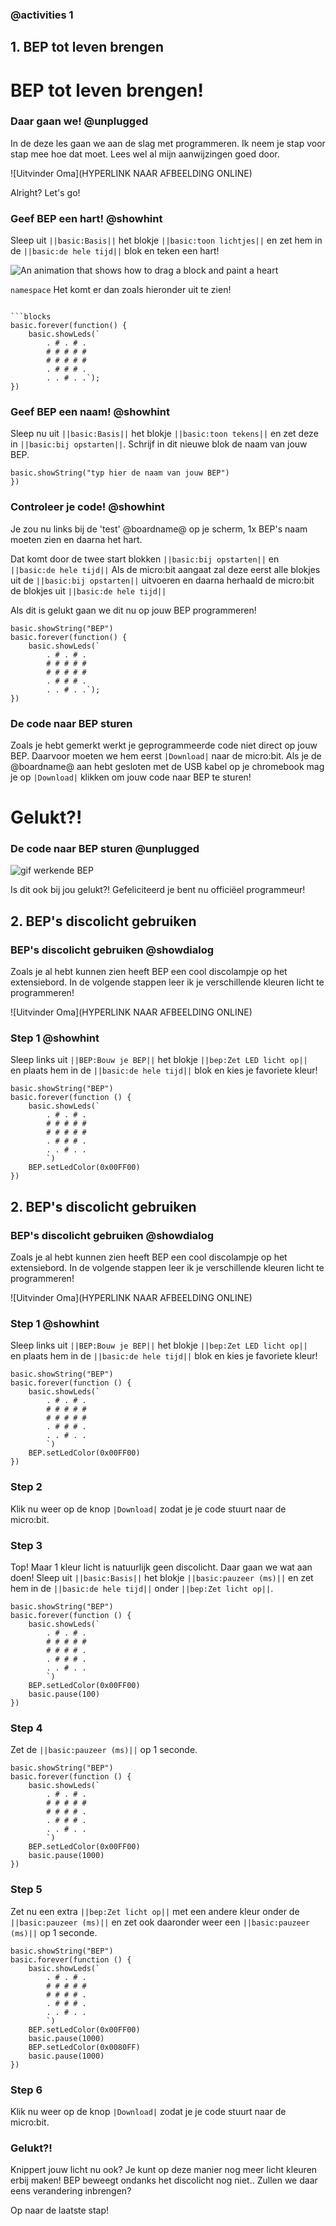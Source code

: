 ### @activities 1

## 1. BEP tot leven brengen

# BEP tot leven brengen!
### Daar gaan we! @unplugged

In de deze les gaan we aan de slag met programmeren. Ik neem je stap voor stap mee hoe dat moet. Lees wel al mijn aanwijzingen goed door. 

![Uitvinder Oma](HYPERLINK NAAR AFBEELDING ONLINE)

Alright? Let's go! 

### Geef BEP een hart! @showhint

Sleep uit ``||basic:Basis||`` het blokje ``||basic:toon lichtjes||`` en zet hem in de ``||basic:de hele tijd||`` blok en teken een hart!

![An animation that shows how to drag a block and paint a heart](/static/mb/projects/flashing-heart/showleds.gif)

```namespace```
Het komt er dan zoals hieronder uit te zien!
```

```blocks
basic.forever(function() {
    basic.showLeds(`
        . # . # .
        # # # # #
        # # # # #
        . # # # .
        . . # . .`);
})
```
### Geef BEP een naam! @showhint
Sleep nu uit ``||basic:Basis||`` het blokje ``||basic:toon tekens||`` en zet deze in ``||basic:bij opstarten||``. Schrijf in dit nieuwe blok de naam van jouw BEP.

```blocks
basic.showString("typ hier de naam van jouw BEP")
})
```

### Controleer je code! @showhint
Je zou nu links bij de 'test' @boardname@ op je scherm, 1x BEP's naam moeten zien en daarna het hart.

Dat komt door de twee start blokken ``||basic:bij opstarten||`` en ``||basic:de hele tijd||``
Als de micro:bit aangaat zal deze eerst alle blokjes uit de ``||basic:bij opstarten||`` uitvoeren en daarna herhaald de micro:bit de blokjes uit ``||basic:de hele tijd||``

Als dit is gelukt gaan we dit nu op jouw BEP programmeren!
```blocks
basic.showString("BEP")
basic.forever(function() {
    basic.showLeds(`
        . # . # .
        # # # # #
        # # # # #
        . # # # .
        . . # . .`);
})
```

### De code naar BEP sturen
Zoals je hebt gemerkt werkt je geprogrammeerde code niet direct op jouw BEP. Daarvoor moeten we hem eerst ``|Download|`` naar de micro:bit. 
Als je de @boardname@ aan hebt gesloten met de USB kabel op je chromebook mag je op ``|Download|`` klikken om jouw code naar BEP te sturen!

# Gelukt?!
### De code naar BEP sturen @unplugged
![gif werkende BEP](https://bouwjebep.nl/wp-content/uploads/2020/10/BEP2-1024x1024.png)

Is dit ook bij jou gelukt?! Gefeliciteerd je bent nu officiëel programmeur! 

## 2. BEP's discolicht gebruiken

### BEP's discolicht gebruiken @showdialog

Zoals je al hebt kunnen zien heeft BEP een cool discolampje op het extensiebord.
In de volgende stappen leer ik je verschillende kleuren licht te programmeren!

![Uitvinder Oma](HYPERLINK NAAR AFBEELDING ONLINE)

### Step 1 @showhint

Sleep links uit ``||BEP:Bouw je BEP||`` het blokje ``||bep:Zet LED licht op||``  
en plaats hem in de ``||basic:de hele tijd||`` blok en kies je favoriete kleur!

```blocks
basic.showString("BEP")
basic.forever(function () {
    basic.showLeds(`
        . # . # .
        # # # # #
        # # # # #
        . # # # .
        . . # . .
        `)
    BEP.setLedColor(0x00FF00)
})
```

## 2. BEP's discolicht gebruiken

### BEP's discolicht gebruiken @showdialog

Zoals je al hebt kunnen zien heeft BEP een cool discolampje op het extensiebord.
In de volgende stappen leer ik je verschillende kleuren licht te programmeren!

![Uitvinder Oma](HYPERLINK NAAR AFBEELDING ONLINE)

### Step 1 @showhint

Sleep links uit ``||BEP:Bouw je BEP||`` het blokje ``||bep:Zet LED licht op||``  
en plaats hem in de ``||basic:de hele tijd||`` blok en kies je favoriete kleur!

```blocks
basic.showString("BEP")
basic.forever(function () {
    basic.showLeds(`
        . # . # .
        # # # # #
        # # # # #
        . # # # .
        . . # . .
        `)
    BEP.setLedColor(0x00FF00)
})
```
### Step 2
Klik nu weer op de knop ``|Download|`` zodat je je code stuurt naar de micro:bit. 

### Step 3

Top! Maar 1 kleur licht is natuurlijk geen discolicht. Daar gaan we wat aan doen!
Sleep uit ``||basic:Basis||`` het blokje ``||basic:pauzeer (ms)||`` en zet hem 
in de ``||basic:de hele tijd||`` onder ``||bep:Zet licht op||``.

```blocks
basic.showString("BEP")
basic.forever(function () {
    basic.showLeds(`
        . # . # .
        # # # # #
        # # # # .
        . # # # .
        . . # . .
        `)
    BEP.setLedColor(0x00FF00)
    basic.pause(100)
})
```

### Step 4
Zet de ``||basic:pauzeer (ms)||`` op 1 seconde.

```blocks
basic.showString("BEP")
basic.forever(function () {
    basic.showLeds(`
        . # . # .
        # # # # #
        # # # # .
        . # # # .
        . . # . .
        `)
    BEP.setLedColor(0x00FF00)
    basic.pause(1000)
})
```

### Step 5
Zet nu een extra ``||bep:Zet licht op||`` met een andere kleur onder de ``||basic:pauzeer (ms)||``
en zet ook daaronder weer een ``||basic:pauzeer (ms)||`` op 1 seconde.

```blocks
basic.showString("BEP")
basic.forever(function () {
    basic.showLeds(`
        . # . # .
        # # # # #
        # # # # .
        . # # # .
        . . # . .
        `)
    BEP.setLedColor(0x00FF00)
    basic.pause(1000)
    BEP.setLedColor(0x0080FF)
    basic.pause(1000)
})
```
### Step 6
Klik nu weer op de knop ``|Download|`` zodat je je code stuurt naar de micro:bit. 

### Gelukt?!

Knippert jouw licht nu ook? Je kunt op deze manier nog meer licht kleuren erbij maken!
BEP beweegt ondanks het discolicht nog niet.. Zullen we daar eens verandering inbrengen?

Op naar de laatste stap!
